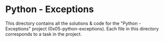 # Python - Exceptions

This directory contains all the solutions & code for the "Python - Exceptions" project (0x05-python-exceptions). Each file in this directory corresponds to a task in the project.